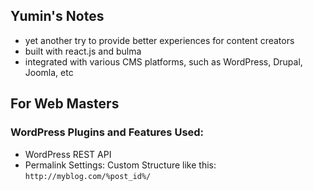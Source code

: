 ## Yumin's Notes

-   yet another try to provide better experiences for content creators
-   built with react.js and bulma
-   integrated with various CMS platforms, such as WordPress, Drupal, Joomla, etc

## For Web Masters

### WordPress Plugins and Features Used:

-   WordPress REST API
-   Permalink Settings: Custom Structure like this: `http://myblog.com/%post_id%/`
